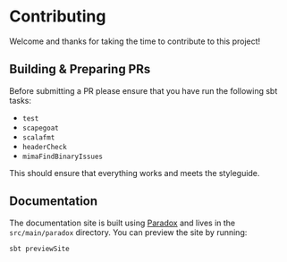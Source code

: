 # Contributing

Welcome and thanks for taking the time to contribute to this project!

## Building & Preparing PRs

Before submitting a PR please ensure that you have run the following sbt tasks:

* `test`
* `scapegoat`
* `scalafmt`
* `headerCheck`
* `mimaFindBinaryIssues`

This should ensure that everything works and meets the styleguide.

## Documentation

The documentation site is built using [Paradox](https://github.com/lightbend/paradox) and lives in the `src/main/paradox` directory. You can preview the site by running:

```sh
sbt previewSite
```